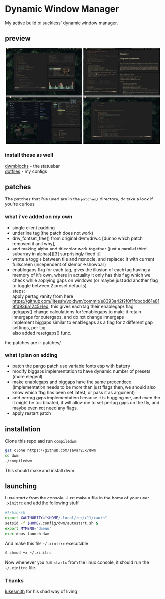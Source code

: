 # Dynamic Window Manager
My active build of suckless' dynamic window manager.  
## preview
<div align=center>
<img width=49% src=.assets/1.png />
<img width=49% src=.assets/2.png />
</div>
<div align=center>
<img width=49% src=.assets/3.png />
<img width=49% src=.assets/4.png />
</div>

### install these as well
[dwmblocks](https://github.com/savar95x/dwmblocks) - the statusbar  
[dotfiles](https://github.com/savar95x/dotfiles) - my configs

<!--[reddit post](https://www.reddit.com/r/unixporn/comments/15sh6yw/dwm_dream_of_the_endless/)  -->
## patches
The patches that I've used are in the `patches/` directory, do take a look if you're curious  
### what i've added on my own
- single client padding  
- underline tag (the patch does not work)  
- drw_fontset_free() from original dwm/drw.c \[dunno which patch removed it and why\],
- and making alpha and titlecolor work together \[just a parallel third subarray in alphas\[\]\[3\] surprisingly fixed it\]
- wrote a toggle between tile and monocle, and replaced it with current fullscreen (independent of slemon->showbar)
- enablegaps flag for each tag, gives the illusion of each tag having a memory of it's own, where in actuality it only has this flag which we check while applying gaps on windows (or maybe just add another flag to toggle between 2 preset defaults)  
steps:  
apply pertag vanity from here https://github.com/jitessh/voidwm/commit/e8393a42f2f0f1fcbcbd61a819fd936a1245e1ed, this gives each tag their enablegaps flag  
getgaps() change calculations for !enablegaps to make it retain innergaps for outergaps, and do not change innergaps  
implement biggaps similar to enablegaps as a flag for 2 different gap settings, per tag  
also added resetgaps() func.  

the patches are in patches/  
### what i plan on adding
- patch the pango patch use variable fonts esp with battery
- modify biggaps implementation to have dynamic number of presets (more elegent)  
- make enablegaps and biggaps have the same precendece (implementation needs to be more than just flags then, we should also know which flag has been set latest, or pass it as argument)  
- add pertag gaps implementation because it is bugging me, and even tho it might be too bloated, it will allow me to set pertag gaps on the fly, and maybe even not need any flags.  
- apply restart patch  

## installation
Clone this repo and run `compiledwm`
```bash
git clone https://github.com/savar95x/dwm
cd dwm
./compiledwm
```  
This should make and install dwm.  

## launching
I use startx from the console. Just make a file in the home of your user `.xinitrc` and add the following stuff
```bash
#!/bin/sh
export XAUTHORITY="$HOME/.local/run/x11/xauth"
setsid -f $HOME/.config/dwm/autostart.sh &
export MYMENU="dmenu"
exec dbus-launch dwm
```  
And make this file `~/.xinitrc` executable  
```bash
$ chmod +x ~/.xinitrc
```  
Now whenever you run `startx` from the linux console, it should run the `~/.xinitrc` file.  

### Thanks
[lukesmith](https://lukesmith.xyz) for his chad way of living
